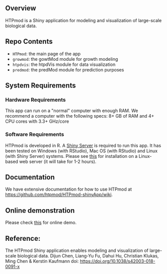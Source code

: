## Overview
HTPmod is a Shiny application for modeling and visualization of large-scale biological data. 

## Repo Contents
   * `HTPmod`: the main page of the app
   * `growmod`: the gowtMod module for growth modeling
   * `htpdvis`: the htpdVis module for data visualization 
   * `predmod`: the predMod module for prediction purposes 

## System Requirements
### Hardware Requirements
   This app can run on a "normal" computer with enough RAM. We recommend a computer with the following specs: 8+ GB of RAM and 4+ CPU cores with 3.3+ GHz/core 
### Software Requirements
   HTPmod is developed in R. A [Shiny Server](https://www.rstudio.com/products/shiny/shiny-server/) is required to run this app. It has been tested on Windows (with RStudio), Mac OS (with RStudio) and Linux (with Shiny Server) systems. Please see [this](https://github.com/htpmod/HTPmod-shinyApp/wiki/Install) for installation on a Linux-based web server (it will take for 1-2 hours). 

## Documentation 
We have extensive documentation for how to use HTPmod at https://github.com/htpmod/HTPmod-shinyApp/wiki. 

## Online demonstration 
Please check [this](https://compbio.nju.edu.cn/app/HTPmod/) for online demo. 

## Reference: 
The HTPmod Shiny application enables modeling and visualization of large-scale biological data. 
Dijun Chen, Liang-Yu Fu, Dahui Hu, Christian Klukas, Ming Chen & Kerstin Kaufmann
doi: https://doi.org/10.1038/s42003-018-0091-x
